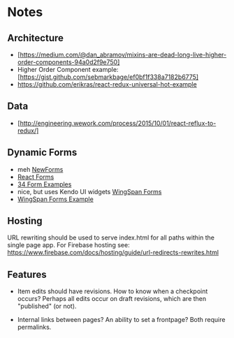 # Notes

## Architecture 

 - [https://medium.com/@dan_abramov/mixins-are-dead-long-live-higher-order-components-94a0d2f9e750]
 - Higher Order Component example: [https://gist.github.com/sebmarkbage/ef0bf1f338a7182b6775]
 - https://github.com/erikras/react-redux-universal-hot-example

## Data

  - [http://engineering.wework.com/process/2015/10/01/react-reflux-to-redux/]

## Dynamic Forms

 - meh [NewForms](http://newforms.readthedocs.org/) 
 - [React Forms](http://prometheusresearch.github.io/react-forms/)
 - [34 Form Examples](http://react.rocks/tag/Form)
 - nice, but uses Kendo UI widgets [WingSpan Forms](https://github.com/wingspan/wingspan-forms)
 - [WingSpan Forms Example](http://www.dustingetz.com/2014/02/18/react-dynamic-forms.html)

## Hosting

URL rewriting should be used to serve index.html for all paths within the single page app. For Firebase hosting see:
https://www.firebase.com/docs/hosting/guide/url-redirects-rewrites.html


## Features

- Item edits should have revisions. How to know when a checkpoint occurs? Perhaps all edits occur on draft revisions, which are then "published" (or not).

- Internal links between pages? An ability to set a frontpage? Both require permalinks.